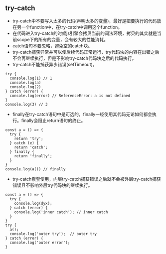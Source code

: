## try-catch
- try-catch中不要写入太多的代码(声明太多的变量)，最好是把要执行的代码放在另一个function中，在try-catch中调用这个function。
- 在代码进入try-catch的时候js引擎会拷贝当前的词法环境，拷贝的其实就是当前scope下的所有的变量，会有较大的性能消耗。
- catch语句不要忽略，避免空的catch块。
- try-catch捕获异常并可以使后续代码正常运行，try代码块的内容在出错之后不会再继续执行，但是不影响try-catch代码块之后的代码执行。
- try-catch不能捕获异步错误(setTimeout)。
```
try {
  console.log(1) // 1
  console.log(a)
  console.log(2)
} catch (error) {
  console.log(error) // ReferenceError: a is not defined
}
console.log(3) // 3
```
- finally在try-catch语句中是可选的，finally一经使用其代码无论如何都会执行。finally会阻止return语句的终止。
```
const a = () => {
  try {
    return 'try';
  } catch (e) {
    return 'catch';
  } finally {
    return 'finally';
  }
}
console.log(a()) // finally
```
- try-catch嵌套使用，内层try-catch捕获错误之后就不会被外层try-catch捕获错误且不影响外层try代码块的继续执行。
```
const a = () => {
  try {
    console.log(dyx);
  } catch (error) {
    console.log('inner catch'); // inner catch
  }
}
try {
  a();
  console.log('outer try');  // outer try
} catch (error) {
  console.log('outer error');
}
```
